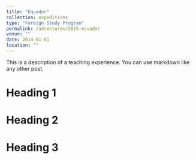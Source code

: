 ```yaml
---
title: "Equador"
collection: expeditions
type: "Foreign Study Program"
permalink: /adventures/2015-ecuador
venue: ""
date: 2014-01-01
location: ""
---
```


This is a description of a teaching experience. You can use markdown like any other post.

Heading 1
======

Heading 2
======

Heading 3
======
